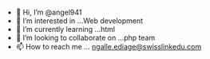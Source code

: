 - 👋 Hi, I’m @angel941
- 👀 I’m interested in ...Web development
- 🌱 I’m currently learning ...html
- 💞️ I’m looking to collaborate on ...php team
- 📫 How to reach me ... ngalle.ediage@swisslinkedu.com

<!---
angel941/angel941 is a ✨ special ✨ repository because its `README.md` (this file) appears on your GitHub profile.
You can click the Preview link to take a look at your changes.
--->
